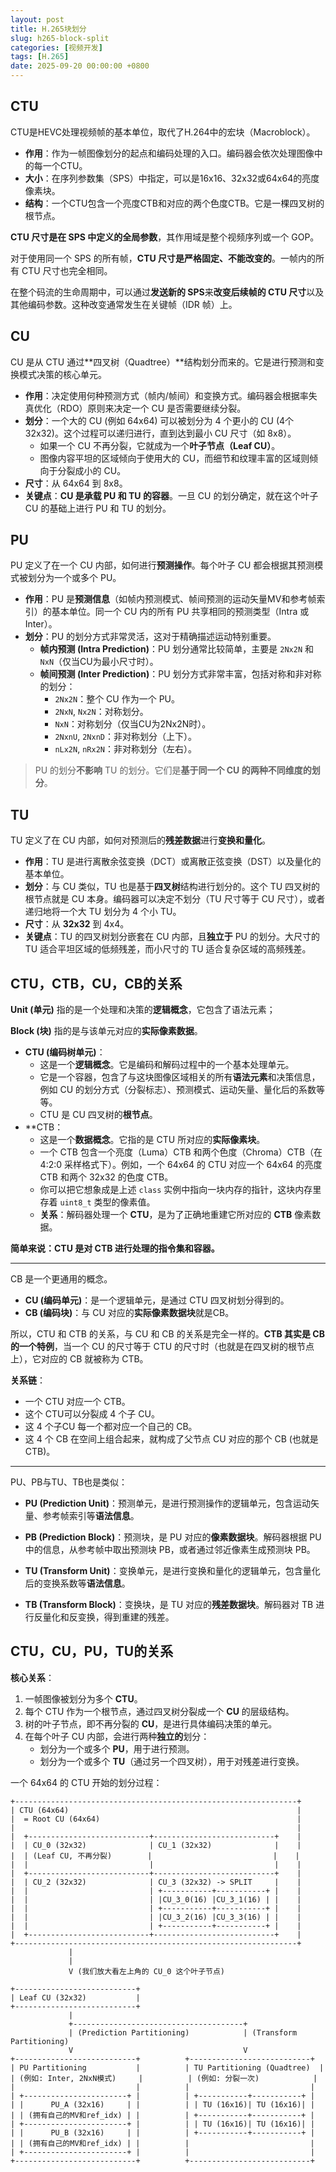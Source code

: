 ```yaml
---
layout: post
title: H.265块划分
slug: h265-block-split
categories: [视频开发]
tags: [H.265]
date: 2025-09-20 00:00:00 +0800
---
```


## CTU

CTU是HEVC处理视频帧的基本单位，取代了H.264中的宏块（Macroblock）。

+   **作用**：作为一帧图像划分的起点和编码处理的入口。编码器会依次处理图像中的每一个CTU。
+   **大小**：在序列参数集（SPS）中指定，可以是16x16、32x32或64x64的亮度像素块。
+   **结构**：一个CTU包含一个亮度CTB和对应的两个色度CTB。它是一棵四叉树的根节点。

**CTU 尺寸是在 SPS 中定义的全局参数**，其作用域是整个视频序列或一个 GOP。

对于使用同一个 SPS 的所有帧，**CTU 尺寸是严格固定、不能改变的**。一帧内的所有 CTU 尺寸也完全相同。

在整个码流的生命周期中，可以通过**发送新的 SPS**来**改变后续帧的 CTU 尺寸**以及其他编码参数。这种改变通常发生在关键帧（IDR 帧）上。

## CU

CU 是从 CTU 通过**四叉树（Quadtree）**结构划分而来的。它是进行预测和变换模式决策的核心单元。

+   **作用**：决定使用何种预测方式（帧内/帧间）和变换方式。编码器会根据率失真优化（RDO）原则来决定一个 CU 是否需要继续分裂。
+   **划分**：一个大的 CU (例如 64x64) 可以被划分为 4 个更小的 CU (4个 32x32)。这个过程可以递归进行，直到达到最小 CU 尺寸（如 8x8）。
    +   如果一个 CU 不再分裂，它就成为一个**叶子节点（Leaf CU）**。
    +   图像内容平坦的区域倾向于使用大的 CU，而细节和纹理丰富的区域则倾向于分裂成小的 CU。
+   **尺寸**：从 64x64 到 8x8。
+   **关键点**：**CU 是承载 PU 和 TU 的容器**。一旦 CU 的划分确定，就在这个叶子 CU 的基础上进行 PU 和 TU 的划分。

## PU

PU 定义了在一个 CU 内部，如何进行**预测操作**。每个叶子 CU 都会根据其预测模式被划分为一个或多个 PU。

+   **作用**：PU 是**预测信息**（如帧内预测模式、帧间预测的运动矢量MV和参考帧索引）的基本单位。同一个 CU 内的所有 PU 共享相同的预测类型（Intra 或 Inter）。
+   **划分**：PU 的划分方式非常灵活，这对于精确描述运动特别重要。
    +   **帧内预测 (Intra Prediction)**：PU 划分通常比较简单，主要是 `2Nx2N` 和 `NxN`（仅当CU为最小尺寸时）。
    +   **帧间预测 (Inter Prediction)**：PU 划分方式非常丰富，包括对称和非对称的划分：
        +   `2Nx2N`：整个 CU 作为一个 PU。
        +   `2NxN`, `Nx2N`：对称划分。
        +   `NxN`：对称划分（仅当CU为2Nx2N时）。
        +   `2NxnU`, `2NxnD`：非对称划分（上下）。
        +   `nLx2N`, `nRx2N`：非对称划分（左右）。

>   PU 的划分**不影响** TU 的划分。它们是**基于同一个 CU 的两种不同维度的划分**。

## TU

TU 定义了在 CU 内部，如何对预测后的**残差数据**进行**变换和量化**。

+   **作用**：TU 是进行离散余弦变换（DCT）或离散正弦变换（DST）以及量化的基本单位。
+   **划分**：与 CU 类似，TU 也是基于**四叉树**结构进行划分的。这个 TU 四叉树的根节点就是 CU 本身。编码器可以决定不划分（TU 尺寸等于 CU 尺寸），或者递归地将一个大 TU 划分为 4 个小 TU。
+   **尺寸**：从 **32x32** 到 4x4。
+   **关键点**：TU 的四叉树划分嵌套在 CU 内部，且**独立于** PU 的划分。大尺寸的 TU 适合平坦区域的低频残差，而小尺寸的 TU 适合复杂区域的高频残差。

## CTU，CTB，CU，CB的关系

**Unit (单元)** 指的是一个处理和决策的**逻辑概念**，它包含了语法元素；

**Block (块)** 指的是与该单元对应的**实际像素数据**。

+   **CTU (编码树单元)**：
    +   这是一个**逻辑概念**。它是编码和解码过程中的一个基本处理单元。
    +   它是一个容器，包含了与这块图像区域相关的所有**语法元素**和决策信息，例如 CU 的划分方式（分裂标志）、预测模式、运动矢量、量化后的系数等等。
    +   CTU 是 CU 四叉树的**根节点**。
+   **CTB：
    +   这是一个**数据概念**。它指的是 CTU 所对应的**实际像素块**。
    +   一个 CTB 包含一个亮度（Luma）CTB 和两个色度（Chroma）CTB（在 4:2:0 采样格式下）。例如，一个 64x64 的 CTU 对应一个 64x64 的亮度 CTB 和两个 32x32 的色度 CTB。
    +   你可以把它想象成是上述 `class` 实例中指向一块内存的指针，这块内存里存着 `uint8_t` 类型的像素值。
    +   **关系**：解码器处理一个 **CTU**，是为了正确地重建它所对应的 **CTB** 像素数据。

**简单来说：CTU 是对 CTB 进行处理的指令集和容器。**

***

CB 是一个更通用的概念。

+   **CU (编码单元)**：是一个逻辑单元，是通过 CTU 四叉树划分得到的。
+   **CB (编码块)**：与 CU 对应的**实际像素数据块**就是CB。

所以，CTU 和 CTB 的关系，与 CU 和 CB 的关系是完全一样的。**CTB 其实是 CB 的一个特例**，当一个 CU 的尺寸等于 CTU 的尺寸时（也就是在四叉树的根节点上），它对应的 CB 就被称为 CTB。

**关系链**：

+   一个 CTU 对应一个 CTB。
+   这个 CTU可以分裂成 4 个子 CU。
+   这 4 个子CU 每一个都对应一个自己的 CB。
+   这 4 个 CB 在空间上组合起来，就构成了父节点 CU 对应的那个 CB (也就是 CTB)。

***

PU、PB与TU、TB也是类似：

+   **PU (Prediction Unit)**：预测单元，是进行预测操作的逻辑单元，包含运动矢量、参考帧索引等**语法信息**。

+   **PB (Prediction Block)**：预测块，是 PU 对应的**像素数据块**。解码器根据 PU 中的信息，从参考帧中取出预测块 PB，或者通过邻近像素生成预测块 PB。

+   **TU (Transform Unit)**：变换单元，是进行变换和量化的逻辑单元，包含量化后的变换系数等**语法信息**。

+   **TB (Transform Block)**：变换块，是 TU 对应的**残差数据块**。解码器对 TB 进行反量化和反变换，得到重建的残差。

## CTU，CU，PU，TU的关系

**核心关系**：

1.  一帧图像被划分为多个 **CTU**。
1.  每个 CTU 作为一个根节点，通过四叉树分裂成一个 **CU** 的层级结构。
1.  树的叶子节点，即不再分裂的 **CU**，是进行具体编码决策的单元。
1.  在每个叶子 CU 内部，会进行两种**独立的**划分：
    +   划分为一个或多个 **PU**，用于进行预测。
    +   划分为一个或多个 **TU**（通过另一个四叉树），用于对残差进行变换。

一个 64x64 的 CTU 开始的划分过程：

```
+---------------------------------------------------------------+
| CTU (64x64)                                                   |
|  = Root CU (64x64)                                            |
|                                                               |
|  +---------------------------+---------------------------+    |
|  | CU_0 (32x32)              | CU_1 (32x32)              |    |
|  | (Leaf CU, 不再分裂)        |                           |    |
|  |                           |                           |    |
|  +---------------------------+---------------------------+    |
|  | CU_2 (32x32)              | CU_3 (32x32) -> SPLIT     |    |
|  |                           | +-----------+-----------+ |    |
|  |                           | |CU_3_0(16) |CU_3_1(16) | |    |
|  |                           | +-----------+-----------+ |    |
|  |                           | |CU_3_2(16) |CU_3_3(16) | |    |
|  |                           | +-----------+-----------+ |    |
|  +---------------------------+---------------------------+    |
+---------------------------------------------------------------+
             |
             |
             V (我们放大看左上角的 CU_0 这个叶子节点)

+---------------------------+
| Leaf CU (32x32)           |
+---------------------------+
             |
             +--------------------------------------+
             | (Prediction Partitioning)            | (Transform Partitioning)
             V                                      V
+---------------------------+          +---------------------------+
| PU Partitioning           |          | TU Partitioning (Quadtree)  |
| (例如: Inter, 2NxN模式)     |          | (例如: 分裂一次)            |
|                           |          |                           |
| +-----------------------+ |          | +-----------+-----------+ |
| |      PU_A (32x16)     | |          | | TU (16x16)| TU (16x16)| |
| | (拥有自己的MV和ref_idx) | |          | +-----------+-----------+ |
| +-----------------------+ |          | | TU (16x16)| TU (16x16)| |
| |      PU_B (32x16)     | |          | +-----------+-----------+ |
| | (拥有自己的MV和ref_idx) | |          |                           |
| +-----------------------+ |          |                           |
+---------------------------+          +---------------------------+
```
